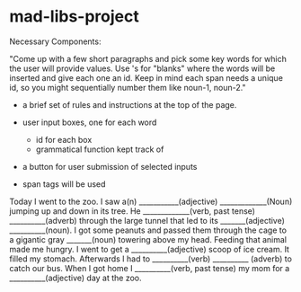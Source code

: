 # mad-libs-project

Necessary Components:

"Come up with a few short paragraphs and pick some key words for which the user will provide values. Use <span>'s for "blanks" where the words will be inserted and give each one an id. Keep in mind each span needs a unique id, so you might sequentially number them like noun-1, noun-2."

- a brief set of rules and instructions at the top of the page.

- user input boxes, one for each word
    - id for each box
    - grammatical function kept track of

- a button for user submission of selected inputs

- span tags will be used



>>>>>>>>>


Today I went to the zoo. I saw a(n)
___________(adjective)
_____________(Noun) jumping up and down in its tree.
He _____________(verb, past tense) __________(adverb)
through the large tunnel that led to its _______(adjective)
__________(noun). I got some peanuts and passed
them through the cage to a gigantic gray _______(noun)
towering above my head. Feeding that animal made
me hungry. I went to get a __________(adjective) scoop
of ice cream. It filled my stomach. Afterwards I had to
__________(verb) __________ (adverb) to catch our bus.
When I got home I __________(verb, past tense) my
mom for a __________(adjective) day at the zoo.
